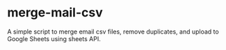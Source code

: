 # merge-mail-csv
A simple script to merge email csv files, remove duplicates, and upload to Google Sheets using sheets API.